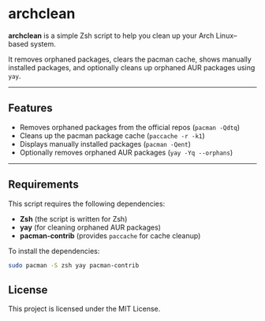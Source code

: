 # archclean

**archclean** is a simple Zsh script to help you clean up your Arch Linux–based system.

It removes orphaned packages, clears the pacman cache, shows manually installed packages, and optionally cleans up orphaned AUR packages using `yay`.

---

## Features

- Removes orphaned packages from the official repos (`pacman -Qdtq`)
- Cleans up the pacman package cache (`paccache -r -k1`)
- Displays manually installed packages (`pacman -Qent`)
- Optionally removes orphaned AUR packages (`yay -Yq --orphans`)

---

## Requirements

This script requires the following dependencies:

- **Zsh** (the script is written for Zsh)
- **yay** (for cleaning orphaned AUR packages)
- **pacman-contrib** (provides `paccache` for cache cleanup)

To install the dependencies:

```bash
sudo pacman -S zsh yay pacman-contrib
```

## License

This project is licensed under the MIT License.